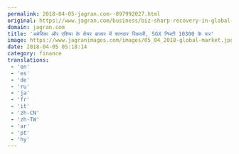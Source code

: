 ```yaml
---
permalink: 2018-04-05-jagran.com--897992027.html
original: https://www.jagran.com/business/biz-sharp-recovery-in-global-markets-sgx-nifty-shoot-up-17778311.html
domain: jagran.com
title: 'अमेरिका और एशिया के शेयर बाजार में शानदार रिकवरी, SGX निफ्टी 10300 के पार'
image: https://www.jagranimages.com/images/05_04_2018-global-market.jpg
date: 2018-04-05 05:18:14
category: finance
translations: 
 - 'en'
 - 'es'
 - 'de'
 - 'ru'
 - 'ja'
 - 'fr'
 - 'it'
 - 'zh-CN'
 - 'zh-TW'
 - 'ar'
 - 'pt'
 - 'hy'
---
```


